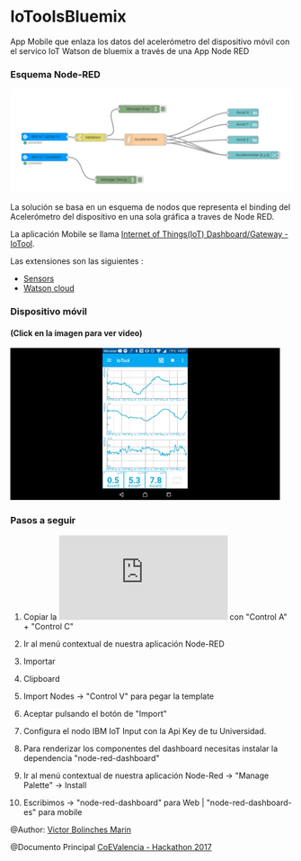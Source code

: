 # IoToolsBluemix
App Mobile que enlaza los datos del acelerómetro del dispositivo móvil con el servico IoT Watson de bluemix a través de una App Node RED

### Esquema Node-RED

![](https://github.com/vicboma1/IoToolsBluemix/blob/master/assets/_ioToolsBlumix.png)

La solución se basa en un esquema de nodos que representa el binding del Acelerómetro del dispositivo en una sola gráfica a traves de Node RED.

La aplicación Mobile se llama [Internet of Things(IoT) Dashboard/Gateway - IoTool](https://play.google.com/store/apps/details?id=io.senlab.iotoolapp).

Las extensiones son las siguientes :
  * [Sensors](https://play.google.com/store/apps/details?id=io.senlab.iotool.serviceandroid)
  * [Watson cloud](https://play.google.com/store/apps/details?id=io.senlab.iotool.extension.ibmwatsoncloud)

### Dispositivo móvil
#### (Click en la imagen para ver video)

[![](https://github.com/vicboma1/IoToolsBluemix/blob/master/assets/_ioToolsBluemix.gif)](https://www.youtube.com/watch?v=wiuQ1-Mhpn8 "IoTools Mobile")

### Pasos a seguir 

1.   Copiar la ![Plantilla txt](https://github.com/vicboma1/IoToolsBluemix/blob/master/assets/_ioToolsBluemix.txt) con "Control A" + "Control C"

2.   Ir al menú contextual de nuestra aplicación Node-RED

3.   Importar

4.   Clipboard

5.   Import Nodes -> "Control V" para pegar la template

6.   Aceptar pulsando el botón de "Import"

7.   Configura el nodo IBM IoT Input con la Api Key de tu Universidad.

8.   Para renderizar los componentes del dashboard necesitas instalar la dependencia "node-red-dashboard"

9.   Ir al menú contextual de nuestra aplicación Node-Red -> "Manage Palette" -> Install

10.  Escribimos -> "node-red-dashboard" para Web | "node-red-dashboard-es" para mobile


@Author: [Victor Bolinches Marin](https://github.com/vicboma1)  

@Documento Principal  [CoEValencia - Hackathon 2017](https://github.com/CoEValencia/Hackathon_2017)

